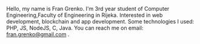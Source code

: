 Hello, my name is Fran Grenko.
I'm 3rd year student of Computer Engineering,Faculty of Engineering in Rijeka.
Interested in web development, blockchain and app development.
Some technologies I used: PHP, JS, NodeJS, C, Java.
You can reach me on email: fran.grenko@gmail.com .

